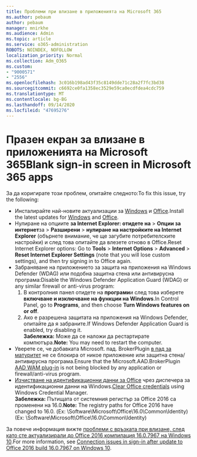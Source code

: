 ```yaml
---
title: Проблеми при влизане в приложенията на Microsoft 365
ms.author: pebaum
author: pebaum
manager: mnirkhe
ms.audience: Admin
ms.topic: article
ms.service: o365-administration
ROBOTS: NOINDEX, NOFOLLOW
localization_priority: Normal
ms.collection: Adm_O365
ms.custom:
- "9000571"
- "2556"
ms.openlocfilehash: 3c016b198ad43f35c8149dde71c28a2f7fc3bd38
ms.sourcegitcommit: c6692ce0fa1358ec3529e59ca0ecdfdea4cdc759
ms.translationtype: MT
ms.contentlocale: bg-BG
ms.lasthandoff: 09/14/2020
ms.locfileid: "47695276"
---
```

# <a name="blank-sign-in-screen-in-microsoft-365-apps"></a><span data-ttu-id="4229c-102">Празен екран за влизане в приложенията на Microsoft 365</span><span class="sxs-lookup"><span data-stu-id="4229c-102">Blank sign-in screen in Microsoft 365 apps</span></span>

<span data-ttu-id="4229c-103">За да коригирате този проблем, опитайте следното:</span><span class="sxs-lookup"><span data-stu-id="4229c-103">To fix this issue, try the following:</span></span>
- <span data-ttu-id="4229c-104">Инсталирайте най-новите актуализации за [Windows](https://support.microsoft.com/help/4027667/windows-10-update) и [Office](https://support.office.com/article/update-office-and-your-computer-with-microsoft-update-2ab296f3-7f03-43a2-8e50-46de917611c5).</span><span class="sxs-lookup"><span data-stu-id="4229c-104">Install the latest updates for [Windows](https://support.microsoft.com/help/4027667/windows-10-update) and [Office](https://support.office.com/article/update-office-and-your-computer-with-microsoft-update-2ab296f3-7f03-43a2-8e50-46de917611c5).</span></span>
- <span data-ttu-id="4229c-105">Нулиране на опциите **за Internet Explorer: отидете на**  >  **Опции за интернет**за  >  **Разширени**  >  **нулиране на настройките на Internet Explorer** (обърнете внимание, че ще загубите потребителските настройки) и след това опитайте да влезете отново в Office.</span><span class="sxs-lookup"><span data-stu-id="4229c-105">Reset Internet Explorer options: Go to **Tools** > **Internet Options** > **Advanced** > **Reset Internet Explorer Settings** (note that you will lose custom settings), and then try signing in to Office again.</span></span>
- <span data-ttu-id="4229c-106">Забраняване на приложението за защита на приложения на Windows Defender (WDAG) или подобна защитна стена или антивирусна програма:</span><span class="sxs-lookup"><span data-stu-id="4229c-106">Disable the Windows Defender Application Guard (WDAG) or any similar firewall or anti-virus program:</span></span>
    1. <span data-ttu-id="4229c-107">В контролния панел отидете на **програми**и след това изберете **включване и изключване на функции на Windows**.</span><span class="sxs-lookup"><span data-stu-id="4229c-107">In Control Panel, go to **Programs**, and then choose **Turn Windows features on or off**.</span></span>
    2. <span data-ttu-id="4229c-108">Ако е разрешена защитата на приложения на Windows Defender, опитайте да я забраните.</span><span class="sxs-lookup"><span data-stu-id="4229c-108">If Windows Defender Application Guard is enabled, try disabling it.</span></span><br/>
    <span data-ttu-id="4229c-109">**Забележка:** Може да се наложи да рестартирате компютъра.</span><span class="sxs-lookup"><span data-stu-id="4229c-109">**Note:** You may need to restart the computer.</span></span>
- <span data-ttu-id="4229c-110">Уверете се, че добавката Microsoft. пад. BrokerPlugin [в пад за матуритет](https://docs.microsoft.com/office365/troubleshoot/administration/connection-issue-when-sign-in-office-2016#symptom-1) не се блокира от никое приложение или защитна стена/антивирусна програма.</span><span class="sxs-lookup"><span data-stu-id="4229c-110">Ensure that the Microsoft.AAD.BrokerPlugin [AAD WAM plug-in](https://docs.microsoft.com/office365/troubleshoot/administration/connection-issue-when-sign-in-office-2016#symptom-1) is not being blocked by any application or firewall/anti-virus program.</span></span>
- <span data-ttu-id="4229c-111">[Изчистване на идентификационни данни за Office](https://docs.microsoft.com/office/troubleshoot/error-messages/another-account-already-signed-in#step-3-clear-cached-credentials-on-the-computer) чрез диспечера за идентификационни данни на Windows.</span><span class="sxs-lookup"><span data-stu-id="4229c-111">[Clear Office credentials](https://docs.microsoft.com/office/troubleshoot/error-messages/another-account-already-signed-in#step-3-clear-cached-credentials-on-the-computer) using Windows Credential Manager.</span></span><br/>
    <span data-ttu-id="4229c-112">**Забележка:** Пътищата от системния регистър за Office 2016 са променени на 16.0.</span><span class="sxs-lookup"><span data-stu-id="4229c-112">**Note:** The registry paths for Office 2016 have changed to 16.0.</span></span> <span data-ttu-id="4229c-113">(Ех: \Software\Microsoft\Office\16.0\Common\Identity\)</span><span class="sxs-lookup"><span data-stu-id="4229c-113">(Ex: \Software\Microsoft\Office\16.0\Common\Identity\)</span></span>

<span data-ttu-id="4229c-114">За повече информация вижте [проблеми с връзката при влизане, след като сте актуализирали до Office 2016 компилация 16.0.7967 на Windows 10](https://docs.microsoft.com/office365/troubleshoot/administration/connection-issue-when-sign-in-office-2016).</span><span class="sxs-lookup"><span data-stu-id="4229c-114">For more information, see [Connection issues in sign-in after update to Office 2016 build 16.0.7967 on Windows 10](https://docs.microsoft.com/office365/troubleshoot/administration/connection-issue-when-sign-in-office-2016).</span></span>
